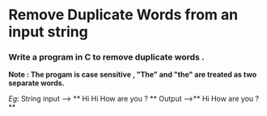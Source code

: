 #  Remove Duplicate Words from an input string 

### Write a program in C to remove duplicate words  .

**Note : The progam is case sensitive , "The" and "the"  are treated as two separate words.**

*Eg:*  String input --> ** Hi  Hi How are you ? **
                      Output -->** Hi  How are you ?  **
